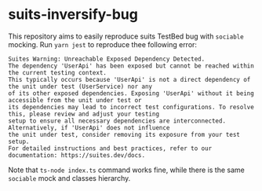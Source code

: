 # suits-inversify-bug
This repository aims to easily reproduce suits TestBed bug with `sociable` mocking. Run `yarn jest` to reproduce thee following error:

```shell
Suites Warning: Unreachable Exposed Dependency Detected.
The dependency 'UserApi' has been exposed but cannot be reached within the current testing context.
This typically occurs because 'UserApi' is not a direct dependency of the unit under test (UserService) nor any
of its other exposed dependencies. Exposing 'UserApi' without it being accessible from the unit under test or
its dependencies may lead to incorrect test configurations. To resolve this, please review and adjust your testing
setup to ensure all necessary dependencies are interconnected. Alternatively, if 'UserApi' does not influence
the unit under test, consider removing its exposure from your test setup.
For detailed instructions and best practices, refer to our documentation: https://suites.dev/docs.
```

Note that `ts-node index.ts` command works fine, while there is the same `sociable` mock and classes hierarchy.
